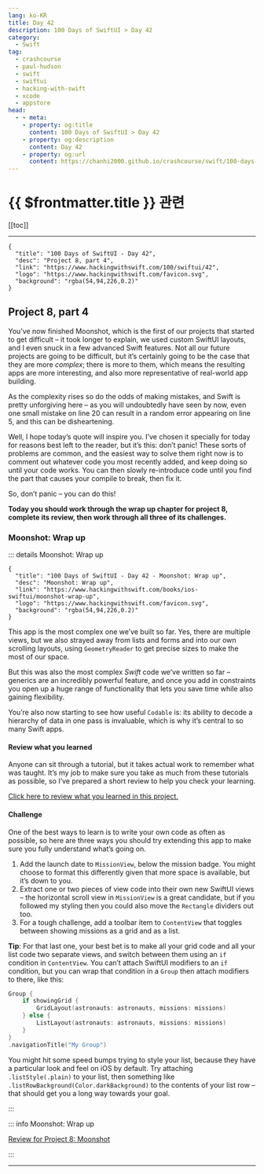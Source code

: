 ```yaml
---
lang: ko-KR
title: Day 42
description: 100 Days of SwiftUI > Day 42
category:
  - Swift
tag: 
  - crashcourse
  - paul-hudson
  - swift
  - swiftui
  - hacking-with-swift
  - xcode
  - appstore
head:
  - - meta:
    - property: og:title
      content: 100 Days of SwiftUI > Day 42
    - property: og:description
      content: Day 42
    - property: og:url
      content: https://chanhi2000.github.io/crashcourse/swift/100-days-of-swiftui/42.html
---
```


# {{ $frontmatter.title }} 관련

[[toc]]

---

```component VPCard
{
  "title": "100 Days of SwiftUI - Day 42",
  "desc": "Project 8, part 4",
  "link": "https://www.hackingwithswift.com/100/swiftui/42",
  "logo": "https://www.hackingwithswift.com/favicon.svg",
  "background": "rgba(54,94,226,0.2)"
}
```

## Project 8, part 4

You’ve now finished Moonshot, which is the first of our projects that started to get difficult – it took longer to explain, we used custom SwiftUI layouts, and I even snuck in a few advanced Swift features. Not all our future projects are going to be difficult, but it’s certainly going to be the case that they are more _complex_; there is more to them, which means the resulting apps are more interesting, and also more representative of real-world app building.

As the complexity rises so do the odds of making mistakes, and Swift is pretty unforgiving here – as you will undoubtedly have seen by now, even one small mistake on line 20 can result in a random error appearing on line 5, and this can be disheartening.

Well, I hope today’s quote will inspire you. I’ve chosen it specially for today for reasons best left to the reader, but it’s this: don’t panic! These sorts of problems are common, and the easiest way to solve them right now is to comment out whatever code you most recently added, and keep doing so until your code works. You can then slowly re-introduce code until you find the part that causes your compile to break, then fix it.

So, don’t panic – you can do this!

__Today you should work through the wrap up chapter for project 8, complete its review, then work through all three of its challenges.__

### Moonshot: Wrap up

::: details Moonshot: Wrap up

```component VPCard
{
  "title": "100 Days of SwiftUI - Day 42 - Moonshot: Wrap up",
  "desc": "Moonshot: Wrap up",
  "link": "https://www.hackingwithswift.com/books/ios-swiftui/moonshot-wrap-up",
  "logo": "https://www.hackingwithswift.com/favicon.svg",
  "background": "rgba(54,94,226,0.2)"
}
```

This app is the most complex one we’ve built so far. Yes, there are multiple views, but we also strayed away from lists and forms and into our own scrolling layouts, using `GeometryReader` to get precise sizes to make the most of our space.

But this was also the most complex _Swift_ code we’ve written so far – generics are an incredibly powerful feature, and once you add in constraints you open up a huge range of functionality that lets you save time while also gaining flexibility.

You’re also now starting to see how useful `Codable` is: its ability to decode a hierarchy of data in one pass is invaluable, which is why it’s central to so many Swift apps.

#### Review what you learned

Anyone can sit through a tutorial, but it takes actual work to remember what was taught. It’s my job to make sure you take as much from these tutorials as possible, so I’ve prepared a short review to help you check your learning.

[Click here to review what you learned in this project.][moonshot]

#### Challenge

One of the best ways to learn is to write your own code as often as possible, so here are three ways you should try extending this app to make sure you fully understand what’s going on.

1. Add the launch date to `MissionView`, below the mission badge. You might choose to format this differently given that more space is available, but it’s down to you.
2. Extract one or two pieces of view code into their own new SwiftUI views – the horizontal scroll view in `MissionView` is a great candidate, but if you followed my styling then you could also move the `Rectangle` dividers out too.
3. For a tough challenge, add a toolbar item to `ContentView` that toggles between showing missions as a grid and as a list.

__Tip__: For that last one, your best bet is to make all your grid code and all your list code two separate views, and switch between them using an `if` condition in `ContentView`. You can’t attach SwiftUI modifiers to an `if` condition, but you can wrap that condition in a `Group` then attach modifiers to there, like this:

```swift
Group {
    if showingGrid {
        GridLayout(astronauts: astronauts, missions: missions)
    } else {
        ListLayout(astronauts: astronauts, missions: missions)
    }
}
.navigationTitle("My Group")
```

You might hit some speed bumps trying to style your list, because they have a particular look and feel on iOS by default. Try attaching `.listStyle(.plain)` to your list, then something like `.listRowBackground(Color.darkBackground)` to the contents of your list row – that should get you a long way towards your goal.

:::

::: info Moonshot: Wrap up

[Review for Project 8: Moonshot][moonshot]

:::

---


[moonshot]: https://www.hackingwithswift.com/review/ios-swiftui/moonshot